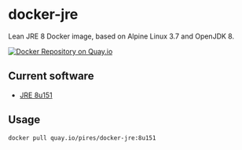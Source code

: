 # docker-jre
Lean JRE 8 Docker image, based on Alpine Linux 3.7 and OpenJDK 8.

[![Docker Repository on Quay.io](https://quay.io/repository/pires/docker-jre/status "Docker Repository on Quay.io")](https://quay.io/repository/pires/docker-jre)

## Current software

* [JRE 8u151](http://www.oracle.com/technetwork/java/javase/8u151-relnotes-3850493.html)

## Usage

```
docker pull quay.io/pires/docker-jre:8u151
```
